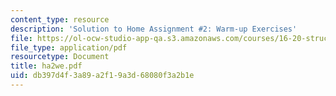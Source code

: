 ```yaml
---
content_type: resource
description: 'Solution to Home Assignment #2: Warm-up Exercises'
file: https://ol-ocw-studio-app-qa.s3.amazonaws.com/courses/16-20-structural-mechanics-fall-2002/db397d4f3a89a2f19a3d68080f3a2b1e_ha2we.pdf
file_type: application/pdf
resourcetype: Document
title: ha2we.pdf
uid: db397d4f-3a89-a2f1-9a3d-68080f3a2b1e
---
```

